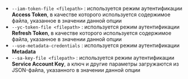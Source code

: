 - `--iam-token-file <filepath>` : используется режим аутентификации **Access Token**, в качестве которого используется содержимое файла, указанное в значении данной опции
- `--yc-token-file <filepath>` : используется режим аутентификации **Refresh Token**, в качестве которого используется содержимое файла, указанное в значении данной опции
- `--use-metadata-credentials` : используется режим аутентификации **Metadata**
- `--sa-key-file <filepath>` : используется режим аутентификации **Service Account Key**, а ключ и другие параметры загружаются из JSON-файла, указанного в значении данной опции
